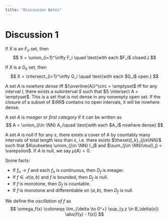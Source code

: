 ```yaml
---
title: "Discussion Notes"
---
```


# Discussion 1

If $X$ is an $F_\sigma$ set, then
$$
X = \union_{i=1}^\infty F_i \quad \text{with each $F_i$ closed.}
$$

If $X$ is a $G_\delta$ set, then
$$
X = \intersect_{i=1}^\infty G_i \quad \text{with each $G_i$ open.}
$$

A set $A$ is *nowhere dense* iff $(\overline{A})^\circ = \emptyset$ iff for any interval $I$, there exists a subinterval $S$ such that $S \intersect A = \emptyset$. This is a set that is not dense in any nonempty open set. If the closure of a subset of $\RR$ contains no open intervals, it will be nowhere dense.

A set $A$ is *meager* or *first category* if it can be written as
$$
A = \union_{i\in \NN} A_i\quad \text{with each $A_i$ nowhere dense}
$$

A set $A$ is *null* if for any $\varepsilon$, there exists a cover of $A$ by countably many intervals of total length less than $\varepsilon$, i.e. there exists $\theset{I_k}_{j\in\NN}$ such that $A\subseteq \union_{j\in \NN} I_j$ and $\sum_{j\in \NN}\mu(I_j) < \varepsilon$. If $A$ is null, we say $\mu(A) = 0$.

Some facts:

- If $f_n \to f$ and each $f_n$ is continuous, then $D_f$ is meager.
- If $f \in \mathcal{R}(a, b)$ and $f$ is bounded, then $D_f$ is null.
- If $f$ is monotone, then $D_f$ is countable.
- If $f$ is monotone and differentiable on $(a,b)$, then $D_f$ is null.

We define the *oscillation of $f$* as
$$
\omega_f(x) \coloneqq \lim_{\delta \to 0^+} \sup_{y,z \in B_\delta(x)} \abs{f(y) - f(z)}
$$
